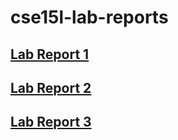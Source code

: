 # cse15l-lab-reports   
## [Lab Report 1](https://yuming73.github.io/cse15l-lab-reports/lab-report-1-week-2.html)
## [Lab Report 2](https://yuming73.github.io/cse15l-lab-reports/lab-report-2-week-4.html)
## [Lab Report 3](https://yuming73.github.io/cse15l-lab-reports/lab-report-3-week-6.html)
